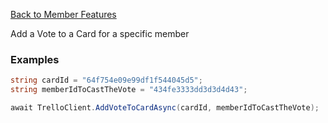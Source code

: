 [Back to Member Features](TrelloClient#member-features)

Add a Vote to a Card for a specific member

### Examples

````cs
string cardId = "64f754e09e99df1f544045d5";
string memberIdToCastTheVote = "434fe3333dd3d3d4d43";

await TrelloClient.AddVoteToCardAsync(cardId, memberIdToCastTheVote);

````